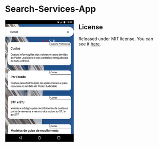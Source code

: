 # Search-Services-App

<img
  src="./src/assets/images/screenshot.png"
  alt="Screenshot of search & results"
  height="400"
  style="float: left; margin-right: 16px;"
/>

## License

Released under MIT license. You can see it [here][license].

<!-- Links -->

[license]: ./LICENSE
